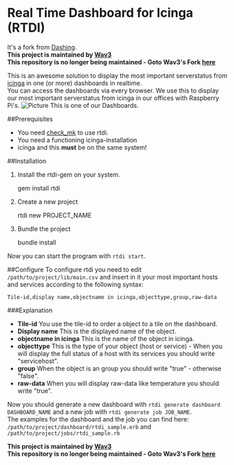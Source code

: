 # Real Time Dashboard for Icinga (RTDI)

It's a fork from [Dashing](http://github.com/Shopify/dashing).  
**This project is maintained by [Wav3](https://github.com/Wav3/rtdi)**  
**This repository is no longer being maintained - Goto Wav3's Fork [here](https://github.com/Wav3/rtdi)**


This is an awesome solution to display the most important serverstatus from [icinga](http://icinga.org) in one (or more) dashboards in realtime.  
You can access the dashboards via every browser.
We use this to display our most important serverstatus from icinga in our offices with Raspberry Pi's.
![Picture](http://blog.kroegerj.de/content/images/2014/11/Dashing.png)
This is one of our Dashboards.

##Prerequisites
- You need [check_mk](http://mathias-kettner.de/checkmk_livestatus.html) to use rtdi.
- You need a functioning icinga-installation
- icinga and this **must** be on the same system!

##Installation
1. Install the rtdi-gem on your system.  


    gem install rtdi

2. Create a new project


    rtdi new PROJECT_NAME

3. Bundle the project


    bundle install

Now you can start the program with `rtdi start`.

##Configure
To configure rtdi you need to edit `/path/to/project/lib/main.csv` and insert in it your most important hosts and services according to the following syntax:

    Tile-id,display name,objectname in icinga,objecttype,group,raw-data

###Explanation
- **Tile-id** You use the tile-id to order a object to a tile on the dashboard.  
- **Display name** This is the displayed name of the object.  
- **objectname in icinga** This is the name of the object in icinga.  
- **objecttype** This is the type of your object (host or service) - When you will display the full status of a host with its services you should write "servicehost".  
- **group** When the object is an group you should write "true" - otherwise "false".  
- **raw-data** When you will display raw-data like temperature you should write "true".  

Now you should generate a new dashboard with `rtdi generate dashboard DASHBOARD_NAME` and a new job with `rtdi generate job JOB_NAME`.  
The examples for the dashboard and the job you can find here: `/path/to/project/dashboard/rtdi_sample.erb` and `/path/to/project/jobs/rtdi_sample.rb`

**This project is maintained by [Wav3](https://github.com/Wav3/rtdi)**  
**This repository is no longer being maintained - Goto Wav3's Fork [here](https://github.com/Wav3/rtdi)**
